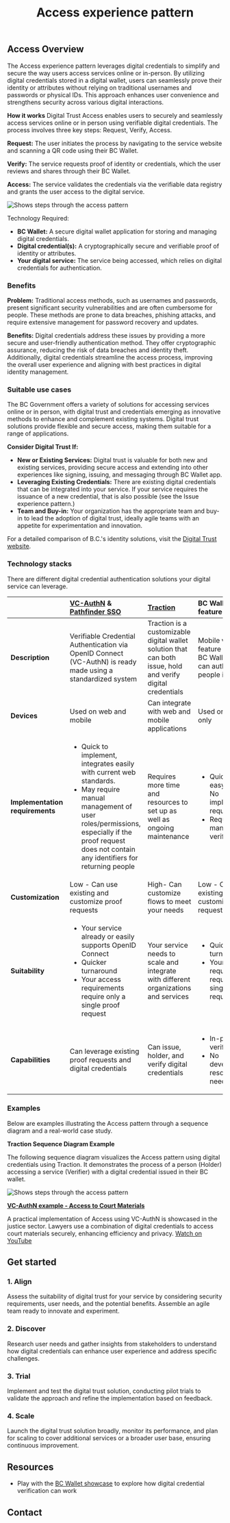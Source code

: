 ﻿---
title: Access experience pattern
sidebar_position: 2
---

## Access Overview

The Access experience pattern leverages digital credentials to simplify and secure the way users access services online or in-person. By utilizing digital credentials stored in a digital wallet, users can seamlessly prove their identity or attributes without relying on traditional usernames and passwords or physical IDs. This approach enhances user convenience and strengthens security across various digital interactions.

**How it works**
Digital Trust Access enables users to securely and seamlessly access services online or in person using verifiable digital credentials. The process involves three key steps: Request, Verify, Access.

**Request:** The user initiates the process by navigating to the service website and scanning a QR code using their BC Wallet.

**Verify:** The service requests proof of identity or credentials, which the user reviews and shares through their BC Wallet.

**Access:** The service validates the credentials via the verifiable data registry and grants the user access to the digital service.

![Shows steps through the access pattern](/img/experiencepatterns/Access_Process_Key_Steps.png)

Technology Required:

- **BC Wallet:** A secure digital wallet application for storing and managing digital credentials.
- **Digital credential(s):** A cryptographically secure and verifiable proof of identity or attributes.
- **Your digital service:** The service being accessed, which relies on digital credentials for authentication.

### Benefits
**Problem:** Traditional access methods, such as usernames and passwords, present significant security vulnerabilities and are often cumbersome for people. These methods are prone to data breaches, phishing attacks, and require extensive management for password recovery and updates.

**Benefits:** Digital credentials address these issues by providing a more secure and user-friendly authentication method. They offer cryptographic assurance, reducing the risk of data breaches and identity theft. Additionally, digital credentials streamline the access process, improving the overall user experience and aligning with best practices in digital identity management.

### Suitable use cases
The BC Government offers a variety of solutions for accessing services online or in person, with digital trust and credentials emerging as innovative methods to enhance and complement existing systems. Digital trust solutions provide flexible and secure access, making them suitable for a range of applications.

**Consider Digital Trust If:**

- **New or Existing Services:** Digital trust is valuable for both new and existing services, providing secure access and extending into other experiences like signing, issuing, and messaging through BC Wallet app.
- **Leveraging Existing Credentials:** There are existing digital credentials that can be integrated into your service. If your service requires the issuance of a new credential, that is also possible (see the Issue experience pattern.)
- **Team and Buy-in:** Your organization has the appropriate team and buy-in to lead the adoption of digital trust, ideally agile teams with an appetite for experimentation and innovation.

For a detailed comparison of B.C.'s identity solutions, visit the [Digital Trust website](https://digital.gov.bc.ca/digital-trust/online-identity)​​.

### Technology stacks
There are different digital credential authentication solutions your digital service can leverage.

||[VC-AuthN](https://github.com/bcgov/vc-authn-oidc) & [Pathfinder SSO](https://digital.gov.bc.ca/bcgov-common-components/pathfinder-sso/)|[Traction](https://github.com/bcgov/traction)|**BC Wallet Verify feature**|
| :--- | :--- | :--- | :--- |
|**Description**|Verifiable Credential Authentication via OpenID Connect (VC-AuthN) is ready made using a standardized system|Traction is a customizable digital wallet solution that can both issue, hold and verify digital credentials|Mobile verifier is a feature within the BC Wallet app that can authenticate people in-person|
|**Devices**|Used on web and mobile|Can integrate with web and mobile applications|Used on mobile only|
|**Implementation requirements**|<ul><li>Quick to implement, integrates easily with current web standards.</li><li>May require manual management of user roles/permissions, especially if the proof request does not contain any identifiers for returning people</li></ul>|Requires more time and resources to set up as well as ongoing maintenance|<ul><li>Quick and easy to set up. No implementation required.</li><li>Requires manual human verification.</li></ul>|
|**Customization**|Low - Can use existing and customize proof requests|High- Can customize flows to meet your needs|Low - Can use existing and customize proof requests|
|**Suitability**|<ul><li>Your service already or easily supports OpenID Connect</li><li>Quicker turnaround</li><li>Your access requirements require only a single proof request</li></ul>|Your service needs to scale and integrate with different organizations and services|<ul><li>Quicker turnaround</li><li>Your access requirements require only a single proof request</li></ul>|
|**Capabilities**|Can leverage existing proof requests and digital credentials|Can issue, holder, and verify digital credentials|<ul><li>In-person verification</li><li>No development resources needed</li></ul>|

### Examples
Below are examples illustrating the Access pattern through a sequence diagram and a real-world case study.

**Traction Sequence Diagram Example**

The following sequence diagram visualizes the Access pattern using digital credentials using Traction. It demonstrates the process of a person (Holder) accessing a service (Verifier) with a digital credential issued in their BC wallet.

![Shows steps through the access pattern](/img/experiencepatterns/Access_Pattern_Sequence_Diagram.png)

**[VC-AuthN example - Access to Court Materials](https://digital.gov.bc.ca/digital-trust/justice-project/)**

A practical implementation of Access using VC-AuthN is showcased in the justice sector. Lawyers use a combination of digital credentials to access court materials securely, enhancing efficiency and privacy.
[Watch on YouTube](https://www.youtube.com/watch?v=QphQI_lDAwc&list=PLnjj0g-jwI8gmCuVx4rhF7PT397CJXL0p&index=5) 

## Get started
<!-- Follow the [Service Delivery Manual **INTERNAL LINK**](..) for guidance on activities and workshops that help guide your team **Align**, **Discover**, **Trial** and **Scale**. -->

### 1. Align
Assess the suitability of digital trust for your service by considering security requirements, user needs, and the potential benefits. Assemble an agile team ready to innovate and experiment.

<!-- [Complete the Align phase ->**INTERNAL LINK**](..) -->

### 2. Discover
Research user needs and gather insights from stakeholders to understand how digital credentials can enhance user experience and address specific challenges.

<!-- [Complete the Discover phase ->**INTERNAL LINK**](..) -->

<!-- [Proof request design best practices ->**INTERNAL LINK**](..) -->

### 3. Trial
Implement and test the digital trust solution, conducting pilot trials to validate the approach and refine the implementation based on feedback.

<!-- [Complete the Trial phase ->**INTERNAL LINK**](..) -->

<!-- [How to implement ->**INTERNAL LINK**](..) -->

### 4. Scale
Launch the digital trust solution broadly, monitor its performance, and plan for scaling to cover additional services or a broader user base, ensuring continuous improvement.

<!-- [Complete the Scale phase->**INTERNAL LINK**](..) -->

## Resources
- Play with the [BC Wallet showcase](https://digital.gov.bc.ca/digital-trust/showcase/) to explore how digital credential verification can work
<!-- - [Becoming a Verifier->**INTERNAL LINK**](..) -->
<!-- - [Read the implementation guide->**INTERNAL LINK**](..) -->
## Contact
<!-- For further assistance contact the [**INSERT EMAIL/FORM LINK HERE**] -->
